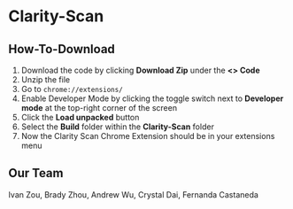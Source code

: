 # Clarity-Scan

## How-To-Download
1) Download the code by clicking **Download Zip** under the **<> Code**
2) Unzip the file
3) Go to ```chrome://extensions/```
4) Enable Developer Mode by clicking the toggle switch next to **Developer mode** at the top-right corner of the screen
5) Click the **Load unpacked** button
6) Select the **Build** folder within the **Clarity-Scan** folder
7) Now the Clarity Scan Chrome Extension should be in your extensions menu

## Our Team 
Ivan Zou, Brady Zhou, Andrew Wu, Crystal Dai, Fernanda Castaneda
